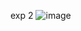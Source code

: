 exp 2
![image](https://user-images.githubusercontent.com/113337489/212010605-8559e2bd-a0dc-4808-898d-cdf602da7fe5.png)
